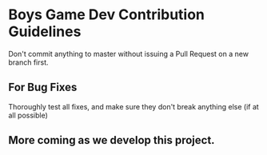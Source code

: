 # Boys Game Dev Contribution Guidelines
Don't commit anything to master without issuing a Pull Request on a new branch first.

## For Bug Fixes
Thoroughly test all fixes, and make sure they don't break anything else (if at all possible)

## More coming as we develop this project.
